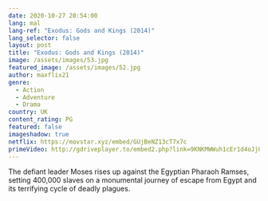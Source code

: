 ```yaml
---
date: 2020-10-27 20:54:00
lang: mal
lang-ref: "Exodus: Gods and Kings (2014)"
lang_selector: false
layout: post
title: "Exodus: Gods and Kings (2014)"
image: /assets/images/53.jpg
featured_image: /assets/images/52.jpg
author: maxflix21
genre:
  - Action
  - Adventure
  - Drama
country: UK
content_rating: PG
featured: false
imageshadow: true
netflix: https://movstar.xyz/embed/GUjBeNZ13cT7x7c
primeVideo: http://gdriveplayer.to/embed2.php?link=9KNKMWWuh1cEr1d4oJj03QL1hUJJHg2CNnEMMztm%252F5AsYZvOQxOJbp0ZWv3iKc4%252BntHQ77NRzaD2NrwXH8oLN%252B1xieQTwzOrKjD0y647E1WB3VwPd%252Bva31z2TR0wHQdhAqA%252FPZXfZz5In7lC%252FOJTdpA4IKcbyRsisSoduVgbAIJciGK%252BnyCR4cQBIWDYGekAA%253D
---
```

The defiant leader Moses rises up against the Egyptian Pharaoh Ramses, setting 400,000 slaves on a monumental journey of escape from Egypt and its terrifying cycle of deadly plagues.